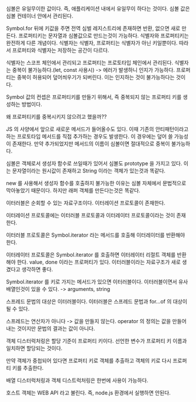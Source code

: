심볼은 유일무이한 값이다. 즉, 애플리케이션 내에서 유일무이 하다는 것이다. 심볼 값은 심볼 컨테이너 안에서 관리된다.

Symbol.for 뒤에 키값을 주면 전역 심벌 레지스트리에 존재하면 반환, 없으면 새로 만든다.
프로퍼티키는 문자열과 심볼값으로 만드는것이 가능하다. 식별자와 프로퍼티키는 완전하게 다른 개념이다. 식별자는 식별자, 프로퍼티는 식별자가 아닌 키일뿐이다. 따라서 프로퍼티와 식별자는 저장하는 공간이 다르다.

식별자는 스코프 체인에서 관리되고 프로퍼티는 프로토타입 체인에서 관리된다. 식별자는 중복이 불가능하다.(let, const 사용시) -> 에러가 발생하니 인지가 가능하다. 프로퍼티는 중복이 허용되어 덮어씌우기가 되버린다. 이는 인지하는 것이 불가능하다는 것이다.

Symbol 값의 컨셉은 프로퍼티키를 만들기 위해서, 즉 중복되지 않는 프로퍼티 키를 생성하는 방법이다.

왜 프로퍼티키를 중복시키지 않으려고 했을까??

JS 의 사양에서 앞으로 새로운 메서드가 들어올수도 있다. 이때 기존의 안티패턴이라고 하는 프로토타입 메서드를 직접 추가하는 경우도 발생한다. 이 경우에는 덮어 쓸 가능성이 존재한다. 만약 추가되었지만 메서드의 이름이 심볼이면 절대적으로 중복이 불가능하다.

심볼은 객체로서 생성자 함수로 쓰일때가 있어서 심볼도 prototype 을 가지고 있다. 이는 문자열이라는 원시값이 존재하고 String 이라는 객체가 있는것과 똑같다.

new 를 사용해서 생성자 함수를 호출하지 불가능한 이유는 심볼 자체에서 문법적으로 막아놓았기 때문이다. 하지만 래퍼 객체를 만든다는것은 똑같다.

이터러블은 순회할 수 있는 자료구조이다. 이터레이션 프로토콜이 존재한다. 

이터레이션 프로토콜에는 이터러블 프로토콜과 이터레이터 프로토콜이라는 것이 존재한다. 

이터러블 프로토콜은 Symbol.iterator 라는 메서드를 호출해 이터레이터를 반환해야 한다.

이터레이터 프로토콜은 Symbol.iterator 를 호출하면 이터레이터 리절트 객체를 반환해야 한다. value, done 이라는 프로퍼티가 있다. 이터러블이라는 자료구조가 새로 생겼다고 생각하면 좋다.

Symbol.iterator 를 키로 가지는 메서드가 있으면 이터러블이다. 이터러블이면서 유사배열인것이 있을 수 있다. -> arguments, string

스프레드 문법의 대상은 이터러블이다. 이터러블은 스프레드 문법과 for...of 의 대상이 될 수 있다. 

스프레드는 연산자가 아니다 -> 값을 만들지 않는다. operator 의 정의는 값을 만들어내는 것이지만 문법의 결과는 값이 아니다.

객체 디스터럭처링은 할당 기준이 프로퍼티 키이다. 선언한 변수가 프로퍼티 키 이름과 일치하면 할당되는 것이다.

만약 객체가 중첩되어 있다면 프로퍼티 키로 객체를 추출하고 객체의 키로 다시 프로퍼티 키를 추출한다.

배열 디스터럭처링과 객체 디스트럭처링은 한번에 사용이 가능하다. 

호스트 객체는 WEB API 라고 불린다. 즉, node.js 환경에서 실행하면 안된다.